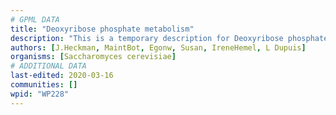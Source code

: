 ```yaml
---
# GPML DATA
title: "Deoxyribose phosphate metabolism"
description: "This is a temporary description for Deoxyribose phosphate metabolism"
authors: [J.Heckman, MaintBot, Egonw, Susan, IreneHemel, L Dupuis]
organisms: [Saccharomyces cerevisiae]
# ADDITIONAL DATA
last-edited: 2020-03-16
communities: []
wpid: "WP228"
---
```

